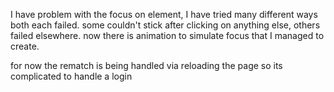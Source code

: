 I have problem with the focus on element, I have tried many different ways both each failed.
some couldn't stick after clicking on anything else, others failed elsewhere.
now there is animation to simulate focus that I managed to create.

for now the rematch is being handled via reloading the page so its complicated to handle a login